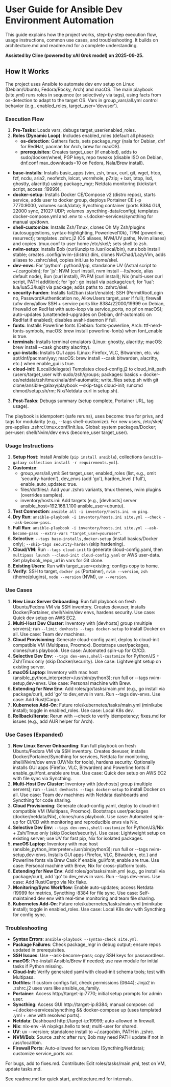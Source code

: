 # User Guide for Ansible Dev Environment Automation

This guide explains how the project works, step-by-step execution flow, usage instructions, common use cases, and troubleshooting. It builds on architecture.md and readme.md for a complete understanding.

**Assisted by Cline (powered by xAI Grok model) on 2025-09-25.**

## How It Works
The project uses Ansible to automate dev env setup on Linux (Debian/Ubuntu, Fedora/Rocky, Arch) and macOS. The main playbook (site.yml) runs roles in sequence (or selectively via tags), using facts from os-detection to adapt to the target OS. Vars in group_vars/all.yml control behavior (e.g., enabled_roles, target_user='devuser').

### Execution Flow
1. **Pre-Tasks**: Loads vars, debugs target_user/enabled_roles.
2. **Roles (Dynamic Loop)**: Includes enabled_roles (default all phases):
   - **os-detection**: Gathers facts, sets package_mgr (nala for Debian, dnf for RedHat, pacman for Arch, brew for macOS).
   - **prerequisites**: Creates target_user (if enabled), adds to sudo/docker/wheel, PGP keys, repo tweaks (disable ISO on Debian, dnf.conf max_downloads=10 on Fedora, Nala/Brew install).
  - **base-installs**: Installs basic_apps (vim, zsh, tmux, curl, git, wget, htop, fzf, ncdu, aria2, neofetch, lolcat, wormhole, p7zip; + bat, btop, lsd, ghostty, alacritty) using package_mgr; Netdata monitoring (kickstart script, access :19999).
  - **docker-setup**: Installs Docker CE/Compose v2 (distro repos), starts service, adds user to docker group, deploys Portainer CE (-p 7770:9000, volumes sock/data); Syncthing container (ports 8384 GUI, 22000 sync, 21027 UDP; volumes .syncthing-data/config); templates docker-compose.yml and .env to ~/.docker-services/syncthing for manual up/down.
   - **shell-customize**: Installs Zsh/Tmux, clones Oh My Zsh/plugins (autosuggestions, syntax-highlighting, Powerlevel10k), TPM (powerline, resurrect); templates .zshrc.j2 (OS aliases, NVM/UV paths, Nvim aliases) and copies .tmux.conf to user home /etc/skel/; sets shell to zsh.
   - **nvim-setup**: Installs Bob (curl/unzip to /usr/local/bin), runs bob install stable; creates .config/nvim-{distro} dirs, clones NvChad/LazyVim, adds aliases to .zshrc/skel, copies init.lua to home/skel.
  - **dev-envs**: For 'python': python3/pip, standalone UV (Astral script to ~/.cargo/bin); for 'js': NVM (curl install, nvm install --lts/node, alias default node), Bun (curl install), PNPM (curl install); Nix (multi-user curl script, PATH addition); for 'go': go install via package/curl; for 'lua': lua/lua5.3/luajit via package; adds paths to .zshrc/skel.
  - **security-harden**: Installs fail2ban (start/enable); SSH (PermitRootLogin no, PasswordAuthentication no, AllowUsers target_user if full); firewall (ufw deny/allow SSH + service ports like 8384/22000/19999 on Debian, firewalld on RedHat with auto-loop via service_ports, no pf on macOS); auto-updates (unattended-upgrades on Debian, dnf-automatic on RedHat if enabled); disables avahi-daemon if full.
  - **fonts**: Installs Powerline fonts (Debian: fonts-powerline, Arch: ttf-nerd-fonts-symbols, macOS: brew install powerline-fonts) when font_enable is true.
  - **terminals**: Installs terminal emulators (Linux: ghostty, alacritty; macOS: brew install --cask ghostty alacritty).
  - **gui-installs**: Installs GUI apps (Linux: Firefox, VLC, Bitwarden, etc. via apt/dnf/pacman/yay; macOS: brew install --cask bitwarden, alacritty, etc.) when enable_gui is true.
  - **cloud-init**: (Local/delegate) Templates cloud-config.j2 to cloud_init_path (users/target_user with sudo/zsh/groups; packages: basics + docker-ce/netdata/zsh/tmux/nala/dnf-automatic; write_files setup.sh with git clone/ansible-galaxy/playbook --skip-tags cloud-init; runcmd chmod/setup.sh/rm; Nix/Netdata curl in setup.sh).
3. **Post-Tasks**: Debugs summary (setup complete, Portainer URL, tag usage).

The playbook is idempotent (safe reruns), uses become: true for privs, and tags for modularity (e.g., --tags shell-customize). For new users, /etc/skel/ pre-applies .zshrc/.tmux.conf/init.lua. Global: system packages/Docker; per-user: shell/Nvim/dev envs (become_user target_user).

### Usage Instructions
1. **Setup Host**: Install Ansible (`pip install ansible`), collections (`ansible-galaxy collection install -r requirements.yml`).
2. **Customize**:
   - group_vars/all.yml: Set target_user, enabled_roles (list, e.g., omit 'security-harden'), dev_envs (add 'go'), harden_level ('full'), enable_auto_updates: true.
   - files/dotfiles/: Add your .zshrc variants, tmux themes, nvim plugins (overrides samples).
   - inventory/hosts.ini: Add targets (e.g., [devhosts] server ansible_host=192.168.1.100 ansible_user=ubuntu).
3. **Test Connection**: `ansible all -i inventory/hosts.ini -m ping`.
4. **Dry Run**: `ansible-playbook -i inventory/hosts.ini site.yml --check --ask-become-pass`.
5. **Full Run**: `ansible-playbook -i inventory/hosts.ini site.yml --ask-become-pass --extra-vars "target_user=youruser"`.
6. **Selective**: `--tags base-installs,docker-setup` (install basics/Docker only); `--skip-tags security-harden` (skip hardening).
7. **Cloud/VM**: Run `--tags cloud-init` to generate cloud-config.yaml, then `multipass launch --cloud-init cloud-config.yaml` or AWS user-data. Set playbook_repo_url in vars for Git clone.
8. **Existing Users**: Run with target_user=existing; configs copy to home.
9. **Verify**: SSH to target, `docker ps` (Portainer), `nvim --version`, `zsh` (theme/plugins), `node --version` (NVM), `uv --version`.

### Use Cases
1. **New Linux Server Onboarding**: Run full playbook on fresh Ubuntu/Fedora VM via SSH inventory. Creates devuser, installs Docker/Portainer, shell/Nvim/dev envs, hardens security. Use case: Quick dev setup on AWS EC2.
2. **Multi-Host Dev Cluster**: Inventory with [devhosts] group (multiple servers); run `--limit devhosts --tags docker-setup` to install Docker on all. Use case: Team dev machines.
3. **Cloud Provisioning**: Generate cloud-config.yaml, deploy to cloud-init compatible VM (Multipass, Proxmox). Bootstraps user/packages, clones/runs playbook. Use case: Automated spin-up for CI/CD.
4. **Selective Dev Env**: `--tags dev-envs,shell-customize` for Python/JS + Zsh/Tmux only (skip Docker/security). Use case: Lightweight setup on existing server.
5. **macOS Laptop**: Inventory with mac host (ansible_python_interpreter=/usr/bin/python3); run full or --tags nvim-setup,dev-envs. Use case: Personal machine with Brew.
6. **Extending for New Env**: Add roles/go/tasks/main.yml (e.g., go install via package/curl), add 'go' to dev_envs in vars. Run --tags dev-envs. Use case: Add Rust/Cargo.
7. **Kubernetes Add-On**: Future role/kubernetes/tasks/main.yml (minikube install); toggle in enabled_roles. Use case: Local K8s dev.
8. **Rollback/Iterate**: Rerun with --check to verify idempotency; fixes.md for issues (e.g., add AUR helper for Arch).

### Use Cases (Expanded)
1. **New Linux Server Onboarding**: Run full playbook on fresh Ubuntu/Fedora VM via SSH inventory. Creates devuser, installs Docker/Portainer/Syncthing for services, Netdata for monitoring, shell/Nvim/dev envs (UV/Nix for tools), hardens security. Optionally installs GUI apps (Firefox, VLC, Bitwarden) and Powerline fonts if enable_gui/font_enable are true. Use case: Quick dev setup on AWS EC2 with file sync via Syncthing.
2. **Multi-Host Dev Cluster**: Inventory with [devhosts] group (multiple servers); run `--limit devhosts --tags docker-setup` to install Docker on all. Use case: Team dev machines with Netdata dashboards and Syncthing for code sharing.
3. **Cloud Provisioning**: Generate cloud-config.yaml, deploy to cloud-init compatible VM (Multipass, Proxmox). Bootstraps user/packages (docker/netdata/Nix), clones/runs playbook. Use case: Automated spin-up for CI/CD with monitoring and reproducible envs via Nix.
4. **Selective Dev Env**: `--tags dev-envs,shell-customize` for Python/JS/Nix + Zsh/Tmux only (skip Docker/security). Use case: Lightweight setup on existing server; use UV for fast pip, Nix for isolated packages.
5. **macOS Laptop**: Inventory with mac host (ansible_python_interpreter=/usr/bin/python3); run full or --tags nvim-setup,dev-envs. Installs GUI apps (Firefox, VLC, Bitwarden, etc.) and Powerline fonts via Brew Cask if enable_gui/font_enable are true. Use case: Personal machine with Brew; Nix for cross-platform tools.
6. **Extending for New Env**: Add roles/go/tasks/main.yml (e.g., go install via package/curl), add 'go' to dev_envs in vars. Run --tags dev-envs. Use case: Add Rust/Cargo via Nix flake.
7. **Monitoring/Sync Workflow**: Enable auto-updates; access Netdata :19999 for metrics, Syncthing :8384 for file sync. Use case: Self-maintained dev env with real-time monitoring and team file sharing.
8. **Kubernetes Add-On**: Future role/kubernetes/tasks/main.yml (minikube install); toggle in enabled_roles. Use case: Local K8s dev with Syncthing for config sync.

### Troubleshooting
- **Syntax Errors**: `ansible-playbook --syntax-check site.yml`.
- **Package Failures**: Check package_mgr in debug output; ensure repos updated in prerequisites.
- **SSH Issues**: Use --ask-become-pass; copy SSH keys for passwordless.
- **macOS**: Pre-install Ansible/Brew if needed; use raw module for initial tasks if Python missing.
- **Cloud-Init**: Verify generated yaml with cloud-init schema tools; test with Multipass.
- **Dotfiles**: If custom configs fail, check permissions (0644); Jinja2 in .zshrc.j2 uses vars like ansible_os_family.
- **Portainer**: Access http://target-ip:7770; initial setup prompts for admin user.
- **Syncthing**: Access GUI http://target-ip:8384; manual compose: cd ~/.docker-services/syncthing && docker-compose up (uses templated .yml + .env with resolved ports).
- **Netdata**: Dashboard http://target-ip:19999; auto-allowed in firewall.
- **Nix**: nix-env -iA nixpkgs.hello to test; multi-user for shared.
- **UV**: uv --version; standalone install to ~/.cargo/bin, PATH in .zshrc.
- **NVM/Bob**: Source .zshrc after run; Bob may need PATH update if not in /usr/local/bin.
- **Firewall Ports**: Auto-allowed for services (Syncthing/Netdata); customize service_ports var.

For bugs, add to fixes.md. Contribute: Edit roles/tasks/main.yml, test on VM, update tasks.md.

See readme.md for quick start, architecture.md for internals.
